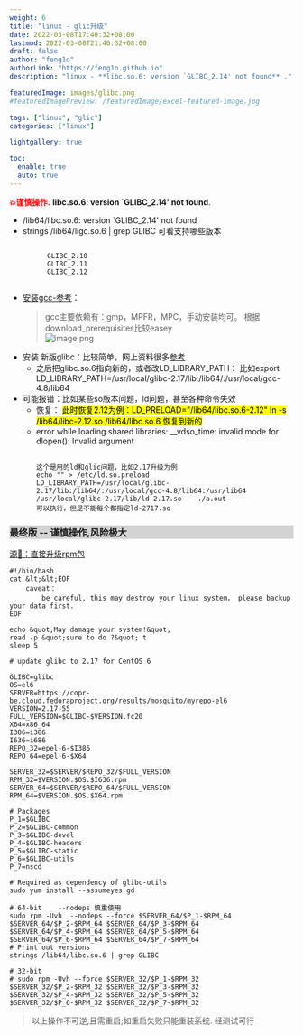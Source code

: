 ```yaml
---
weight: 6 
title: "linux - glic升级"
date: 2022-03-08T17:40:32+08:00
lastmod: 2022-03-08T21:40:32+08:00
draft: false
author: "feng1o"
authorLink: "https://feng1o.github.io"
description: "linux - **libc.so.6: version `GLIBC_2.14' not found** ."

featuredImage: images/glibc.png
#featuredImagePreview: /featuredImage/excel-featured-image.jpg

tags: ["linux", "glic"]
categories: ["linux"]

lightgallery: true 

toc:
  enable: true
  auto: true 
---
```


<a style="color:red;"> <strong>💥谨慎操作.</strong> </a>**libc.so.6: version `GLIBC_2.14' not found**.
<!--more-->

<!-- 注释,此处是style -->
<style>
pre {
    white-space: pre-wrap;
    word-wrap: break-word;
    align: left;
}

h3,h1 {
background : lightgray;
}

h3:hover {
color : red;
}
</style>

<!-- directives: [] -->
<div id="content">
  <ul>
    <li>/lib64/libc.so.6: version `GLIBC_2.14&apos; not found</li>
    <li>strings  /lib64/ligc.so.6 | grep GLIBC 可看支持哪些版本</li>
      <pre><code data-lang="shell">	  
      GLIBC_2.10
	  GLIBC_2.11
	  GLIBC_2.12
      </code></pre>
    <li><a href="https:cloud.tencent.com/developer/article/1710774">安装gcc-参考</a>：
      <blockquote>
        <p>gcc主要依赖有：gmp，MPFR，MPC，手动安装均可。 根据download_prerequisites比较easey
          <br />
<img src="../assets/image_1651469479377_0.png" title="image.png" />
          <br />
</p>
      </blockquote>
</li>
    <li>安装 新版glibc：比较简单，网上资料很多<a href="https:www.cnblogs.com/kevingrace/p/8744417.html">参考</a>
      <ul>
        <li>之后把glibc.so.6指向新的，或者改LD_LIBRARY_PATH： 比如export   LD_LIBRARY_PATH=/usr/local/glibc-2.17/lib:/lib64/:/usr/local/gcc-4.8/lib64</li>
      </ul>
    </li>
    <li><span><a>可能报错</a>：比如某些so版本问题，ld问题，甚至各种命令失效</span>
      <ul>
        <li>恢复：           <mark>此时恢复2.12为例：LD_PRELOAD=&quot;/lib64/libc.so.6-2.12&quot;  ln -s /lib64/libc-2.12.so  /lib64/libc.so.6 恢复到新的
          </mark>
</li>
        <li>error while loading shared libraries: __vdso_time: invalid mode for dlopen(): Invalid argument
<pre><code data-lang="shell" class="shell">
这个是用的ld和glic问题，比如2.17升级为例
echo &quot;&quot; &gt; /etc/ld.so.preload
LD_LIBRARY_PATH=/usr/local/glibc-2.17/lib:/lib64/:/usr/local/gcc-4.8/lib64:/usr/lib64 /usr/local/glibc-2.17/lib/ld-2.17.so    ./a.out
可以执行，但是不能每个都指定ld-2717.so
</code></pre>
</li>
  </ul>
</div>

### 最终版 -- 谨慎操作,风险极大
<a class="alg-hard" href="https://gist.github.com/harv/f86690fcad94f655906ee9e37c85b174"> 源🔗：直接升级rpm包</a>
```shell
#!/bin/bash
cat &lt;&lt;EOF
	caveat：
    	be careful, this may destroy your linux system， please backup your data first.
EOF

echo &quot;May damage your system!&quot;
read -p &quot;sure to do ?&quot; t
sleep 5

# update glibc to 2.17 for CentOS 6

GLIBC=glibc
OS=el6
SERVER=https://copr-be.cloud.fedoraproject.org/results/mosquito/myrepo-el6
VERSION=2.17-55
FULL_VERSION=$GLIBC-$VERSION.fc20
X64=x86_64
I386=i386
I636=i686
REPO_32=epel-6-$I386
REPO_64=epel-6-$X64

SERVER_32=$SERVER/$REPO_32/$FULL_VERSION
RPM_32=$VERSION.$OS.$I636.rpm
SERVER_64=$SERVER/$REPO_64/$FULL_VERSION
RPM_64=$VERSION.$OS.$X64.rpm

# Packages
P_1=$GLIBC
P_2=$GLIBC-common
P_3=$GLIBC-devel
P_4=$GLIBC-headers
P_5=$GLIBC-static
P_6=$GLIBC-utils
P_7=nscd

# Required as dependency of glibc-utils
sudo yum install --assumeyes gd

# 64-bit    --nodeps 慎重使用
sudo rpm -Uvh  --nodeps --force $SERVER_64/$P_1-$RPM_64 $SERVER_64/$P_2-$RPM_64 $SERVER_64/$P_3-$RPM_64 $SERVER_64/$P_4-$RPM_64 $SERVER_64/$P_5-$RPM_64 $SERVER_64/$P_6-$RPM_64 $SERVER_64/$P_7-$RPM_64
# Print out versions
strings /lib64/libc.so.6 | grep GLIBC

# 32-bit
# sudo rpm -Uvh --force $SERVER_32/$P_1-$RPM_32 $SERVER_32/$P_2-$RPM_32 $SERVER_32/$P_3-$RPM_32 $SERVER_32/$P_4-$RPM_32 $SERVER_32/$P_5-$RPM_32 $SERVER_32/$P_6-$RPM_32 $SERVER_32/$P_7-$RPM_32
```
> 以上操作不可逆,且需重启;如重启失败只能重装系统. 经测试可行
